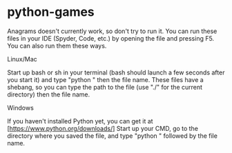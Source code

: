 # python-games
Anagrams doesn't currently work, so don't try to run it. You can run these files in your IDE (Spyder, Code, etc.) by opening the file and pressing F5. You can also run them these ways.

Linux/Mac

Start up bash or sh in your terminal (bash should launch a few seconds after you start it) and type "python " then the file name. These files have a shebang, so you can type the path to the file (use "./" for the current directory) then the file name.

Windows

If you haven't installed Python yet, you can get it at [https://www.python.org/downloads/]
Start up your CMD, go to the directory where you saved the file, and type "python " followed by the file name.